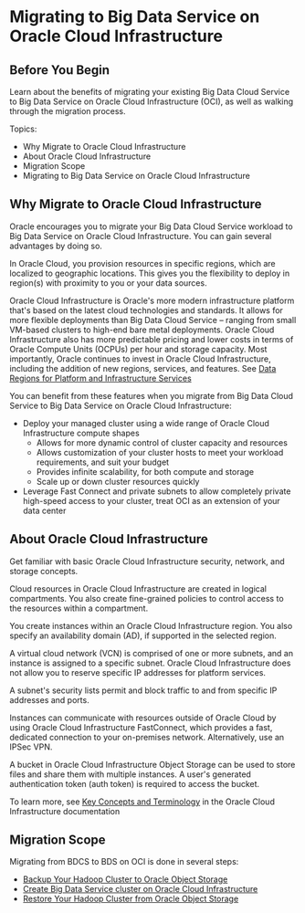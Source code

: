 # Migrating to Big Data Service on Oracle Cloud Infrastructure

## Before You Begin

Learn about the benefits of migrating your existing Big Data Cloud Service to Big Data Service on Oracle Cloud Infrastructure (OCI), as well as walking through the migration process.

Topics:
* Why Migrate to Oracle Cloud Infrastructure
* About Oracle Cloud Infrastructure
* Migration Scope
* Migrating to Big Data Service on Oracle Cloud Infrastructure

## Why Migrate to Oracle Cloud Infrastructure

Oracle encourages you to migrate your Big Data Cloud Service workload to Big Data Service on Oracle Cloud Infrastructure. You can gain several advantages by doing so.

In Oracle Cloud, you provision resources in specific regions, which are localized to geographic locations.  This gives you the flexibility to deploy in region(s) with proximity to you or your data sources.

Oracle Cloud Infrastructure is Oracle's more modern infrastructure platform that's based on the latest cloud technologies and standards. It allows for more flexible deployments than Big Data Cloud Service – ranging from small VM-based clusters to high-end bare metal deployments. Oracle Cloud Infrastructure also has more predictable pricing and lower costs in terms of Oracle Compute Units (OCPUs) per hour and storage capacity. Most importantly, Oracle continues to invest in Oracle Cloud Infrastructure, including the addition of new regions, services, and features. See [Data Regions for Platform and Infrastructure Services](https://cloud.oracle.com/data-regions)

You can benefit from these features when you migrate from Big Data Cloud Service to Big Data Service on Oracle Cloud Infrastructure:

* Deploy your managed cluster using a wide range of Oracle Cloud Infrastructure compute shapes
    * Allows for more dynamic control of cluster capacity and resources
    * Allows customization of your cluster hosts to meet your workload requirements, and suit your budget
    * Provides infinite scalability, for both compute and storage
    * Scale up or down cluster resources quickly
* Leverage Fast Connect and private subnets to allow completely private high-speed access to your cluster, treat OCI as an extension of your data center

## About Oracle Cloud Infrastructure
Get familiar with basic Oracle Cloud Infrastructure security, network, and storage concepts.

Cloud resources in Oracle Cloud Infrastructure are created in logical compartments. You also create fine-grained policies to control access to the resources within a compartment.

You create instances within an Oracle Cloud Infrastructure region. You also specify an availability domain (AD), if supported in the selected region.

A virtual cloud network (VCN) is comprised of one or more subnets, and an instance is assigned to a specific subnet. Oracle Cloud Infrastructure does not allow you to reserve specific IP addresses for platform services.

A subnet's security lists permit and block traffic to and from specific IP addresses and ports.

Instances can communicate with resources outside of Oracle Cloud by using Oracle Cloud Infrastructure FastConnect, which provides a fast, dedicated connection to your on-premises network. Alternatively, use an IPSec VPN.

A bucket in Oracle Cloud Infrastructure Object Storage can be used to store files and share them with multiple instances. A user's generated authentication token (auth token) is required to access the bucket.

To learn more, see [Key Concepts and Terminology](https://www.oracle.com/pls/topic/lookup?ctx=en/cloud/paas/event-hub-cloud/ehcmg&id=oci_concepts) in the Oracle Cloud Infrastructure documentation

## Migration Scope
Migrating from BDCS to BDS on OCI is done in several steps:
* [Backup Your Hadoop Cluster to Oracle Object Storage](../?backup-hadoop-cluster-object-storage)
* [Create Big Data Service cluster on Oracle Cloud Infrastructure](?create-bds-hadoop-cluster)
* [Restore Your Hadoop Cluster from Oracle Object Storage](../??restore-hadoop-cluster-object-store)
